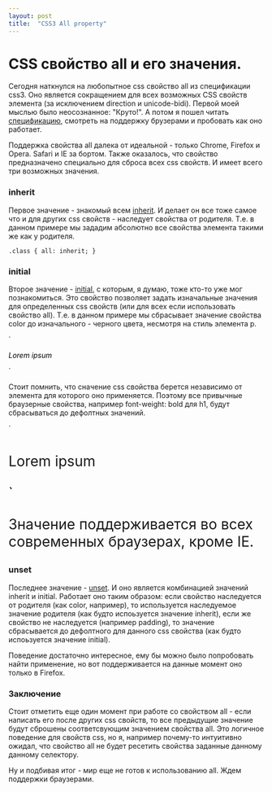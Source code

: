 ```yaml
---
layout: post
title:  "CSS3 All property"
---
```


# CSS cвойство all и его значения.

Сегодня наткнулся на любопытное css свойство all из спецификации css3. Оно является сокращением для всех возможных CSS
свойств элемента (за исключением direction и unicode-bidi). Первой моей мыслью было неосознанное: "Круто!". А потом я
пошел читать [спецификацию](http://dev.w3.org/csswg/css-cascade/#all-shorthand), смотреть на поддержку брузерами и
пробовать как оно работает.

Поддержка свойства all далека от идеальной - только Chrome, Firefox и Opera. Safari и IE за бортом.
Также оказалось, что свойство предназначено специально для сброса всех css свойств. И имеет всего три возможных
значения.

### inherit

Первое значение - знакомый всем [inherit](http://www.w3.org/TR/CSS2/cascade.html#value-def-inherit). И делает он все
тоже самое что и для других css свойств - наследует свойства от родителя. Т.е. в данном примере мы зададим абсолютно
все свойства элемента такими же как у родителя.

`
.class {
    all: inherit;
}
`

### initial

Второе значение - [initial](http://dev.w3.org/csswg/css-cascade/#initial), с которым, я думаю, тоже кто-то уже мог
познакомиться. Это свойство позволяет задать изначальные значения для определенных css свойств (или для всех если
использовать свойство all). Т.е. в данном примере мы сбрасывает значение свойства color до изначального - черного цвета,
несмотря на стиль элемента p.

`
<p style="color: red">
   <em style="color: initial">
      Lorem ipsum
   </em>
</p>
`

Стоит помнить, что сначение css свойства берется независимо от элемента для которого оно применяется. Поэтому все
привычные браузерные свойства, например font-weight: bold для h1, будут сбрасываться до дефолтных значений.

`
<h1 style="font-weight: initial">
    Lorem ipsum
</p>
`

Значение поддерживается во всех современных браузерах, кроме IE.

### unset

Последнее значение - [unset](http://dev.w3.org/csswg/css-cascade/#inherit-initial). И оно является комбинацией значений
inherit и initial. Работает оно таким образом: если свойство наследуется от родителя (как color, например), то
используется наследуемое значение родителя (как будто испоьзуется значение inherit), если же свойство не наследуется
(например padding), то значение сбрасывается до дефолтного для данного css свойства (как будто испоьзуется значение
initial).

Поведение достаточно интересное, ему бы можно было попробовать найти применение, но вот поддерживается на данные момент
оно только в Firefox.

### Заключение

Стоит отметить еще один момент при работе со свойством all - если написать его после других css свойств, то все
предыдущие значение будут сброшены соответсвующим значением свойства all. Это логичное поведение для свойств css, но я,
например почему-то интуитивно ожидал, что свойство all не будет ресетить свойства заданные данному данному селектору.

Ну и подбивая итог - мир еще не готов к использованию all. Ждем поддержки браузерами.

